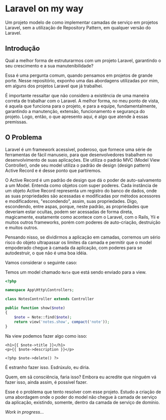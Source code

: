 # Laravel on my way

Um projeto modelo de como implementar camadas de serviço em projetos Laravel, sem a utilização de Repository Pattern, 
em qualquer versão do Laravel.

## Introdução

Qual a melhor forma de estruturarmos com um projeto Laravel, garantindo o seu crescimento e a sua manutenibilidade?

Essa é uma pergunta comum, quando pensamos em projetos de grande porte. Nesse repositório, exponho uma das abordagens utilizadas 
por mim, em alguns dos projetos Laravel que já trabalhei. 

É importante ressaltar que não considero a existência de uma maneira correta de trabalhar com o Laravel. A melhor forma, no meu ponto de vista,
é aquela que funciona para o projeto, e para a equipe, fundamentalmente, garantindo a manutenção, extensão, funcionamento e 
segurança do projeto. Logo, então, o que apresento aqui, é algo que atende à essas premissas. 

## O Problema

Laravel é um framework acessível, poderoso, que fornece uma série de ferramentas de fácil manuseio, para que desenvolvedores 
trabalhem no desenvolvimento de suas aplicações. Ele utiliza o padrão MVC (Model View Controller), onde seu model utiliza o 
padrão de design (design pattern) Active Record e é desse ponto que partiremos.

O Active Record é um padrão de design que dá o poder de auto-salvamento a um Model. Entenda como objetos com super poderes.
Cada instância de um objeto Active Record representa um registro do banco de dados, onde as suas propriedades são acessadas 
e modificadas por métodos acessores e modificadores, "escondendo", assim, suas propriedades. Digo, escondendo, entre aspas, 
porque, neste padrão, as propriedades que deveriam estar ocultas, podem ser acessadas de forma direta, magicamente, 
exatamente como acontece com o Laravel, com o Rails, Yii e muitos outros frameworks, porém com poderes de auto-criação, 
destruição e muitos outros.

Pensando nisso, se dividirmos a aplicação em camadas, corremos um sério risco do objeto ultrapassar os limites da camada 
e permitir que o model empoderado chegue à camada da aplicação, com poderes para se autodestruir, o que não é uma boa idéia.

Vamos considerar o seguinte caso:

Temos um model chamado ```Note``` que está sendo enviado para a view.

```php
<?php

namespace App\Http\Controllers;

class NotesController extends Controller

public function show($note)
{
    $note = Note::find($note);
    return view('notes.show', compact('note'));
}
```

Na view podemos fazer algo como isso:

```blade
<h1>{{ $note->title }}</h1>
<p>{{ $note->description }}</p>

<?php $note->delete() ?>
```
É estranho fazer isso. Esdrúxulo, eu diria. 

Quem, em sã consciência, faria isso? Embora eu acredite que ninguém vá fazer isso, ainda assim, é possível fazer.

Esse é o problema que tento resolver com esse projeto. Estudo a criação de uma abordagem
onde o poder do model não chegue à camada de serviço da aplicação, existindo, somente, dentro da camada de serviço de domínio.

_Work in progress..._
